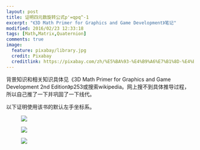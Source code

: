 ```yaml
---
layout: post
title: 证明四元数旋转公式p'=qpq^-1
excerpt: "《3D Math Primer for Graphics and Game Development》笔记"
modified: 2016/02/23 12:33:18  
tags: [Math,Matrix,Quaternion]
comments: true
image:
  feature: pixabay/library.jpg
  credit: Pixabay
  creditlink: https://pixabay.com/zh/%E5%BA%93-%E4%B9%A6%E7%B1%8D-%E4%B9%A6%E6%9E%B6-%E6%95%99%E8%82%B2-%E6%96%87%E5%AD%A6-%E5%AD%A6%E6%A0%A1-%E7%9F%A5%E8%AF%86-%E5%A4%A7%E5%AD%A6-%E6%99%BA%E6%85%A7-%E6%9E%B6-438389/
---
```


背景知识和相关知识具体见《3D Math Primer for Graphics and Game Development 2nd Edition》p253或搜索wikipedia。网上搜不到具体推导过程，所以自己推了一下并巩固了一下线代。

以下证明使用该书的默认左手坐标系。

<figure>
	<a href="{{ site.url }}/images/2016-02-23-using-quaternion-multiplication-to-rotate-a-3D-vector/prove_0.jpg"><img src="{{ site.url }}/images/2016-02-23-using-quaternion-multiplication-to-rotate-a-3D-vector/prove_0.jpg"></a>
</figure>

<figure>
	<a href="{{ site.url }}/images/2016-02-23-using-quaternion-multiplication-to-rotate-a-3D-vector/prove_1.jpg"><img src="{{ site.url }}/images/2016-02-23-using-quaternion-multiplication-to-rotate-a-3D-vector/prove_1.jpg"></a>
</figure>

<figure>
	<a href="{{ site.url }}/images/2016-02-23-using-quaternion-multiplication-to-rotate-a-3D-vector/prove_2.jpg"><img src="{{ site.url }}/images/2016-02-23-using-quaternion-multiplication-to-rotate-a-3D-vector/prove_2.jpg"></a>
</figure>
